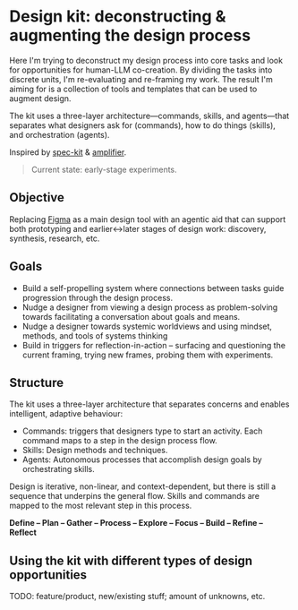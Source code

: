 # Design kit: deconstructing & augmenting the design process

Here I'm trying to deconstruct my design process into core tasks and look for opportunities for human-LLM co-creation. By dividing the tasks into discrete units, I'm re-evaluating and re-framing my work. The result I'm aiming for is a collection of tools and templates that can be used to augment design.

The kit uses a three-layer architecture—commands, skills, and agents—that separates what designers ask for (commands), how to do things (skills), and orchestration (agents).

Inspired by [spec-kit](https://github.com/github/spec-kit) & [amplifier](https://github.com/microsoft/amplifier).

> Current state: early-stage experiments.

## Objective

Replacing [Figma](https://www.figma.com/) as a main design tool with an agentic aid that can support both prototyping and earlier↔later stages of design work: discovery, synthesis, research, etc.

## Goals

- Build a self-propelling system where connections between tasks guide progression through the design process.
- Nudge a designer from viewing a design process as problem-solving towards facilitating a conversation about goals and means.
- Nudge a designer towards systemic worldviews and using mindset, methods, and tools of systems thinking
- Build in triggers for reflection-in-action – surfacing and questioning the current framing, trying new frames, probing them with experiments.

## Structure

The kit uses a three-layer architecture that separates concerns and enables intelligent, adaptive behaviour:

- Commands: triggers that designers type to start an activity. Each command maps to a step in the design process flow.
- Skills: Design methods and techniques.
- Agents: Autonomous processes that accomplish design goals by orchestrating skills.

Design is iterative, non-linear, and context-dependent, but there is still a sequence that underpins the general flow. Skills and commands are mapped to the most relevant step in this process.

**Define – Plan – Gather – Process – Explore – Focus – Build – Refine – Reflect**

## Using the kit with different types of design opportunities

TODO: feature/product, new/existing stuff; amount of unknowns, etc.

